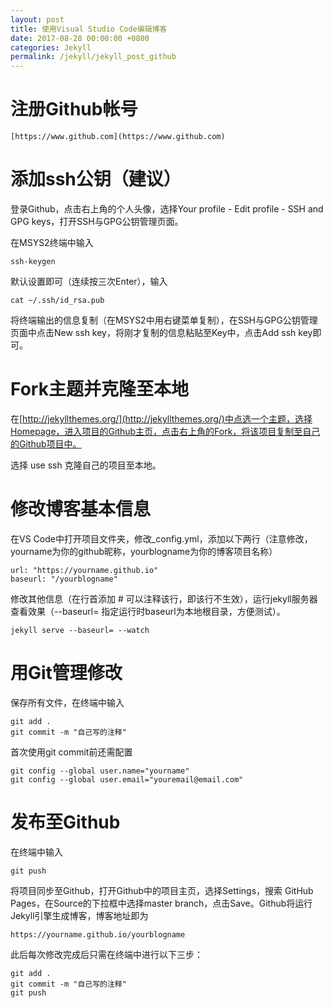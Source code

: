```yaml
---
layout: post
title: 使用Visual Studio Code编辑博客
date: 2017-08-28 00:00:00 +0800
categories: Jekyll
permalink: /jekyll/jekyll_post_github
---
```


# 注册Github帐号

    [https://www.github.com](https://www.github.com)

# 添加ssh公钥（建议）

登录Github，点击右上角的个人头像，选择Your profile - Edit profile - SSH and GPG keys，打开SSH与GPG公钥管理页面。

在MSYS2终端中输入

    ssh-keygen

默认设置即可（连续按三次Enter），输入
    
    cat ~/.ssh/id_rsa.pub

将终端输出的信息复制（在MSYS2中用右键菜单复制），在SSH与GPG公钥管理页面中点击New ssh key，将刚才复制的信息粘贴至Key中，点击Add ssh key即可。

# Fork主题并克隆至本地
在[http://jekyllthemes.org/](http://jekyllthemes.org/)中点选一个主题，选择Homepage，进入项目的Github主页，点击右上角的Fork，将该项目复制至自己的Github项目中。

选择 use ssh 克隆自己的项目至本地。

# 修改博客基本信息

在VS Code中打开项目文件夹，修改_config.yml，添加以下两行（注意修改，yourname为你的github昵称，yourblogname为你的博客项目名称）

    url: "https://yourname.github.io"
    baseurl: "/yourblogname"

修改其他信息（在行首添加 # 可以注释该行，即该行不生效），运行jekyll服务器查看效果（--baseurl=  指定运行时baseurl为本地根目录，方便测试）。

    jekyll serve --baseurl= --watch

# 用Git管理修改

保存所有文件，在终端中输入

    git add .
    git commit -m "自己写的注释"

首次使用git commit前还需配置

    git config --global user.name="yourname"
    git config --global user.email="youremail@email.com"

# 发布至Github

在终端中输入
    
    git push

将项目同步至Github，打开Github中的项目主页，选择Settings，搜索 GitHub Pages，在Source的下拉框中选择master branch，点击Save。Github将运行Jekyll引擎生成博客，博客地址即为 
    
    https://yourname.github.io/yourblogname

此后每次修改完成后只需在终端中进行以下三步：

    git add .
    git commit -m "自己写的注释"
    git push